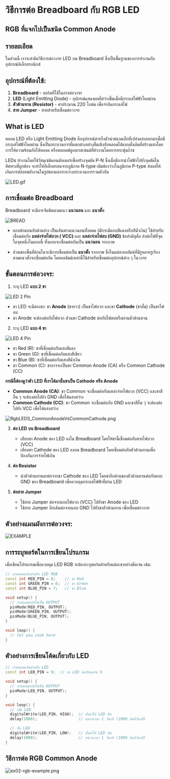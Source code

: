 # วิธีการต่อ Breadboard กับ RGB LED

## RGB ที่แจกไปเป็นชนิด Common Anode

## รายละเอียด

ในส่วนนี้ เราจะสาธิตวิธีการต่อวงจร LED บน Breadboard ซึ่งเป็นพื้นฐานของการทำงานกับอุปกรณ์อิเล็กทรอนิกส์

## อุปกรณ์ที่ต้องใช้:

1. **Breadboard** - บอร์ดที่ใช้ในการต่อวงจร
2. **LED** (Light Emitting Diode) - อุปกรณ์แสดงผลที่สว่างขึ้นเมื่อมีกระแสไฟฟ้าไหลผ่าน
3. **ตัวต้านทาน (Resistor)** - ค่าประมาณ 220 โอห์ม เพื่อจำกัดกระแสไฟ
4. **สาย Jumper** - สายสำหรับเชื่อมต่อวงจร

## What is LED

หลอด LED หรือ Light Emitting Diode คืออุปกรณ์สารกึ่งตัวนำขนาดเล็กที่เปล่งแสงออกมาเมื่อมีกระแสไฟฟ้าไหลผ่าน
ซึ่งเป็นกระบวนการที่แตกต่างอย่างสิ้นเชิงกับหลอดไส้แบบดั้งเดิมที่สร้างแสงโดยการให้ความร้อนกับไส้หลอด
หรือหลอดฟลูออเรสเซนต์ที่ทำงานโดยการกระตุ้นก๊าซ

LEDs ทำงานโดยใช้วัสดุเซมิคอนดักเตอร์เพื่อสร้างจุดตัด P-N ซึ่งเมื่อมีการนำไฟฟ้าไปยังจุดตัดในทิศทางที่ถูกต้อง
จะทำให้อิเล็กตรอนจากภูมิภาค N-type เติมช่องว่างในภูมิภาค P-type
ส่งผลให้เกิดการปล่อยพลังงานในรูปของแสงระหว่างกระบวนการรวมตัวกัน

![LED.gif](files/img/LED.gif)

## การเชื่อมต่อ Breadboard

Breadboard จะมีการจัดพินตามแนว **แนวนอน** และ **แนวตั้ง**:

![BREAD](files/img/breadboard_01.png)

- แถบด้านบนกับด้านล่าง เป็นเส้นตรงแนวนอนทั้งหมด (มักจะมีแถบสีแดงหรือสีน้ำเงิน) ใช้สำหรับเชื่อมต่อกับ **แหล่งจ่ายไฟบวก (
  VCC)** และ **แหล่งจ่ายไฟลบ (GND)** ข้อสำคัญคือ ถ้าต่อไฟที่จุดใดจุดหนึ่งในแถบนี้ ทั้งแถบจะเชื่อมต่อกันเป็น **แนวนอน**
  จากภาพ

- ส่วนของพื้นที่ด้านในจะมีการเชื่อมต่อเป็น **แนวตั้ง** จากภาพ
  ซึ่งในแต่ละคอลัมน์ที่มีรูหลายรูเรียงตามแนวตั้งจะเชื่อมต่อกัน โดยคอลัมน์เหล่านี้ใช้สำหรับเชื่อมต่ออุปกรณ์ต่าง ๆ ในวงจร

## ขั้นตอนการต่อวงจร:

1. ระบุ LED **แบบ 2 ขา**

![LED 2 Pin](files/img/led_2legs.jpeg)

- ขา LED จะมีสองขา: ขา **Anode** (ขายาว) เป็นขาไฟบวก และขา **Cathode** (ขาสั้น) เป็นขาไฟลบ
- ขา Anode จะต้องต่อกับไฟบวก ส่วนขา Cathode ต่อกับไฟลบหรือผ่านตัวต้านทาน

2. ระบุ LED **แบบ 4 ขา**

![LED 4 Pin](files/img/led_4legs.png)

- ขา Red (R): ขาที่เชื่อมต่อกับแสงสีแดง
- ขา Green (G): ขาที่เชื่อมต่อกับแสงสีเขียว
- ขา Blue (B): ขาที่เชื่อมต่อกับแสงสีน้ำเงิน
- ขา Common (C): ขาอาจจะเป็นขา Common Anode (CA) หรือ Common Cathode (CC)

**กรณีนี้ต้องดูว่าตัว LED ที่เราได้มานั้นขาเป็น Cathode หรือ Anode**

- **Common Anode (CA)**: ขา Common จะเชื่อมต่อกับแหล่งจ่ายไฟบวก (VCC) และขาสีอื่น ๆ จะต้องต่อไปยัง GND เพื่อให้แสงสว่าง
- **Common Cathode (CC)**: ขา Common จะเชื่อมต่อกับ GND และขาสีอื่น ๆ จะต้องต่อไปยัง VCC เพื่อให้แสงสว่าง

![RgbLEDS_CommonAnodeVsCommonCathode.png](files/img/RgbLEDS_CommonAnodeVsCommonCathode.png)

3. **ต่อ LED บน Breadboard**
    - เสียบขา Anode ของ LED ลงใน Breadboard โดยให้ขานี้เชื่อมต่อกับสายไฟบวก (VCC)
    - เสียบขา Cathode ของ LED ลงบน Breadboard โดยเชื่อมต่อกับตัวต้านทานเพื่อป้องกันการจ่ายไฟเกิน

4. **ต่อ Resistor**
    - นำตัวต้านทานมาต่อจากขา Cathode ของ LED โดยขาอีกด้านของตัวต้านทานต่อกับแถบ GND ของ Breadboard
      เพื่อควบคุมกระแสไฟฟ้าที่ผ่าน LED

5. **ต่อสาย Jumper**
    - ใช้สาย Jumper ต่อจากแถบไฟบวก (VCC) ไปยังขา Anode ของ LED
    - ใช้สาย Jumper อีกเส้นต่อจากแถบ GND ไปยังขาตัวต้านทาน เพื่อเชื่อมต่อวงจร

## ตัวอย่างแผนผังการต่อวงจร:

![EXAMPLE](files/img/example_circuit.png)

## การระบุพอร์ตในการเขียนโปรแกรม

เมื่อเขียนโปรแกรมเพื่อควบคุม LED RGB จะต้องระบุพอร์ตสำหรับแต่ละขาอย่างชัดเจน เช่น:

```cpp
// กำหนดพอร์ตสำหรับ LED RGB
const int RED_PIN = 8;    // ขา Red
const int GREEN_PIN = 6;  // ขา Green
const int BLUE_PIN = 7;   // ขา Blue

void setup() {
  // กำหนดพอร์ตให้เป็น OUTPUT
  pinMode(RED_PIN, OUTPUT);
  pinMode(GREEN_PIN, OUTPUT);
  pinMode(BLUE_PIN, OUTPUT);
}

void loop() {
  // let you cook here
}
```

## ตัวอย่างการเขียนโค้ดเกี่ยวกับ LED

```cpp
// กำหนดพอร์ตสำหรับ LED
const int LED_PIN = 9;  // ขา LED ต่อกับพอร์ต 9

void setup() {
  // กำหนดพอร์ตให้เป็น OUTPUT
  pinMode(LED_PIN, OUTPUT);
}

void loop() {
  // เปิด LED
  digitalWrite(LED_PIN, HIGH);  // ตั้งค่าให้ LED ติด
  delay(1000);                  // หน่วงเวลา 1 วินาที (1000 มิลลิวินาที)

  // ปิด LED
  digitalWrite(LED_PIN, LOW);   // ตั้งค่าให้ LED ดับ
  delay(1000);                  // หน่วงเวลา 1 วินาที (1000 มิลลิวินาที)
}
```

## วิธีการต่อ RGB Common Anode

![ex02-rgb-example.png](files/img/ex02-rgb-example.png)